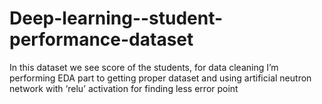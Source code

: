 # Deep-learning--student-performance-dataset
In this dataset we see score of the students, for data cleaning I’m performing EDA part to getting proper dataset and using artificial neutron network with ‘relu’ activation for finding less error point

